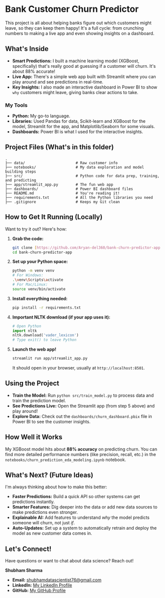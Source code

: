 # Bank Customer Churn Predictor

This project is all about helping banks figure out which customers might leave, so they can keep them happy! It's a full cycle: from crunching numbers to making a live app and even showing insights on a dashboard.

## What's Inside

* **Smart Predictions:** I built a machine learning model (XGBoost, specifically) that's really good at guessing if a customer will churn. It's about 88% accurate!
* **Live App:** There's a simple web app built with Streamlit where you can play around and see predictions in real-time.
* **Key Insights:** I also made an interactive dashboard in Power BI to show `why` customers might leave, giving banks clear actions to take.

### My Tools

* **Python:** My go-to language.
* **Libraries:** Used Pandas for data, Scikit-learn and XGBoost for the model, Streamlit for the app, and Matplotlib/Seaborn for some visuals.
* **Dashboards:** Power BI is what I used for the interactive insights.

## Project Files (What's in this folder)

```
.
├── data/                       # Raw customer info
├── notebooks/                  # My data exploration and model building steps
├── src/                        # Python code for data prep, training, and predicting
├── app/streamlit_app.py        # The fun web app
├── dashboards/                 # Power BI dashboard files
├── README.md                   # You're reading it!
├── requirements.txt            # All the Python libraries you need
├── .gitignore                  # Keeps my Git clean
```

## How to Get It Running (Locally)

Want to try it out? Here's how:

1.  **Grab the code:**
    ```bash
    git clone [https://github.com/Aryan-del360/bank-churn-predictor-app.git](https://github.com/Aryan-del360/bank-churn-predictor-app.git)
    cd bank-churn-predictor-app
    ```
2.  **Set up your Python space:**
    ```bash
    python -m venv venv
    # For Windows:
    .\venv\Scripts\activate
    # For Mac/Linux:
    source venv/bin/activate
    ```
3.  **Install everything needed:**
    ```bash
    pip install -r requirements.txt
    ```
4.  **Important NLTK download (if your app uses it):**
    ```python
    # Open Python
    import nltk
    nltk.download('vader_lexicon')
    # Type exit() to leave Python
    ```
5.  **Launch the web app!**
    ```bash
    streamlit run app/streamlit_app.py
    ```
    It should open in your browser, usually at `http://localhost:8501`.

## Using the Project

* **Train the Model:** Run `python src/train_model.py` to process data and train the prediction model.
* **See Predictions Live:** Open the Streamlit app (from step 5 above) and play around!
* **Explore Data:** Check out the `dashboards/churn_dashboard.pbix` file in Power BI to see the customer insights.

## How Well it Works

My XGBoost model hits about **88% accuracy** on predicting churn. You can find more detailed performance numbers (like precision, recall, etc.) in the `notebooks/churn_prediction_eda_modeling.ipynb` notebook.

## What's Next? (Future Ideas)

I'm always thinking about how to make this better:

* **Faster Predictions:** Build a quick API so other systems can get predictions instantly.
* **Smarter Features:** Dig deeper into the data or add new data sources to make predictions even stronger.
* **Explainable AI:** Add features to understand *why* the model predicts someone will churn, not just *if*.
* **Auto-Updates:** Set up a system to automatically retrain and deploy the model as new customer data comes in.

## Let's Connect!

Have questions or want to chat about data science? Reach out!

**Shubham Sharma**
* **Email:** shubhamdatascientist76@gmail.com
* **LinkedIn:** [My LinkedIn Profile](https://www.linkedin.com/in/shubham-sharma-224954367/)
* **GitHub:** [My GitHub Profile](https://github.com/Aryan-del360)
```
